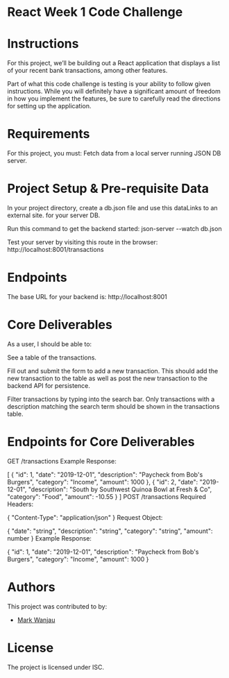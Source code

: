 # React Week 1 Code Challenge

# Instructions
For this project, we’ll be building out a React application that displays a list of your recent bank transactions, among other features.

Part of what this code challenge is testing is your ability to follow given instructions. While you will definitely have a significant amount of freedom in how you implement the features, be sure to carefully read the directions for setting up the application.

# Requirements
For this project, you must:
Fetch data from a local server running JSON DB server.

# Project Setup & Pre-requisite Data
In your project directory, create a db.json file and use this dataLinks to an external site. for your server DB.

Run this command to get the backend started:
json-server --watch db.json

Test your server by visiting this route in the browser:
http://localhost:8001/transactions


# Endpoints
The base URL for your backend is: http://localhost:8001

# Core Deliverables
As a user, I should be able to:

See a table of the transactions.

Fill out and submit the form to add a new transaction. This should add the new transaction to the table as well as post the new transaction to the backend API for persistence.

Filter transactions by typing into the search bar. Only transactions with a description matching the search term should be shown in the transactions table.

# Endpoints for Core Deliverables
GET /transactions
Example Response:

[
  {
    "id": 1,
    "date": "2019-12-01",
    "description": "Paycheck from Bob's Burgers",
    "category": "Income",
    "amount": 1000
  },
  {
    "id": 2,
    "date": "2019-12-01",
    "description": "South by Southwest Quinoa Bowl at Fresh & Co",
    "category": "Food",
    "amount": -10.55
  }
]
POST /transactions
Required Headers:

{
  "Content-Type": "application/json"
}
Request Object:

{
  "date": "string",
  "description": "string",
  "category": "string",
  "amount": number
}
Example Response:

{
  "id": 1,
  "date": "2019-12-01",
  "description": "Paycheck from Bob's Burgers",
  "category": "Income",
  "amount": 1000
}


# Authors
This project was contributed to by:
- [Mark Wanjau](https://github.com/Afrikan-Son)

# License
The project is licensed under ISC.